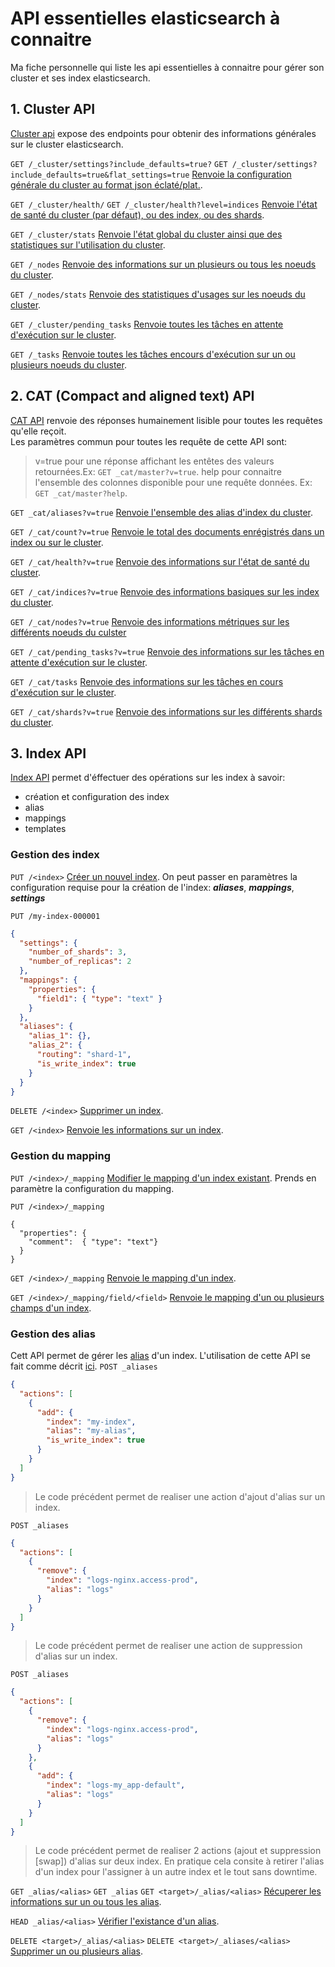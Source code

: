 # API essentielles elasticsearch à connaitre

Ma fiche personnelle qui liste les api essentielles à connaitre pour gérer son cluster et ses index elasticsearch.  

## 1. Cluster API
[Cluster api](https://www.elastic.co/guide/en/elasticsearch/reference/current/cluster.html) expose des endpoints pour obtenir des informations générales sur le cluster elasticsearch.

 ` GET /_cluster/settings?include_defaults=true? `
 `GET /_cluster/settings?include_defaults=true&flat_settings=true`
 [Renvoie la configuration générale du cluster au format json éclaté/plat.](https://www.elastic.co/guide/en/elasticsearch/reference/current/cluster-get-settings.html).
 
 `GET /_cluster/health/`
 `GET /_cluster/health?level=indices`
 [Renvoie l'état de santé du cluster (par défaut), ou des index, ou des shards](https://www.elastic.co/guide/en/elasticsearch/reference/current/cluster-health.html).
 
 `GET /_cluster/stats`
 [Renvoie l'état global du cluster ainsi que des statistiques sur l'utilisation du cluster](https://www.elastic.co/guide/en/elasticsearch/reference/current/cluster-stats.html).
 
 `GET /_nodes`
 [Renvoie des informations sur un plusieurs ou tous les noeuds du cluster](https://www.elastic.co/guide/en/elasticsearch/reference/current/cluster-nodes-info.html).
 
 `GET /_nodes/stats`
 [Renvoie des statistiques d'usages sur les noeuds du cluster](https://www.elastic.co/guide/en/elasticsearch/reference/current/cluster-nodes-stats.html).
 
 `GET /_cluster/pending_tasks`
 [Renvoie toutes les tâches en attente d'exécution sur le cluster](https://www.elastic.co/guide/en/elasticsearch/reference/current/cluster-pending.html).
 
 `GET /_tasks`
 [Renvoie toutes les tâches encours d'exécution sur un ou plusieurs noeuds du cluster](https://www.elastic.co/guide/en/elasticsearch/reference/current/tasks.html).
  
## 2. CAT (Compact and aligned text) API
[CAT API](https://www.elastic.co/guide/en/elasticsearch/reference/current/cat.html#cat) renvoie des réponses humainement lisible pour toutes les requêtes qu'elle reçoit.  
Les paramètres commun pour toutes les requête de cette API sont:
>v=true pour une réponse affichant les entêtes des valeurs retournées.Ex: `GET _cat/master?v=true`.
>help pour connaitre l'ensemble des colonnes disponible pour une requête données. Ex: `GET _cat/master?help`.

`GET _cat/aliases?v=true`
[Renvoie l'ensemble des alias d'index du cluster](https://www.elastic.co/guide/en/elasticsearch/reference/current/cat-alias.html).

`GET /_cat/count?v=true`
[Renvoie le total des documents enrégistrés dans un index ou sur le cluster](https://www.elastic.co/guide/en/elasticsearch/reference/current/cat-count.html).

`GET /_cat/health?v=true`
[Renvoie des informations sur l'état de santé du cluster](https://www.elastic.co/guide/en/elasticsearch/reference/current/cat-health.html).

`GET /_cat/indices?v=true`
[Renvoie des informations basiques sur les index du cluster](https://www.elastic.co/guide/en/elasticsearch/reference/current/cat-indices.html).

`GET /_cat/nodes?v=true`
[Renvoie des informations métriques sur les différents noeuds du culster](https://www.elastic.co/guide/en/elasticsearch/reference/current/cat-nodes.html)

`GET /_cat/pending_tasks?v=true`
[Renvoie des informations sur les tâches en attente d'exécution sur le cluster](https://www.elastic.co/guide/en/elasticsearch/reference/current/cat-pending-tasks.html).

`GET /_cat/tasks`
[Renvoie des informations sur les tâches en cours d'exécution sur le cluster](https://www.elastic.co/guide/en/elasticsearch/reference/current/cat-tasks.html).

`GET /_cat/shards?v=true`
[Renvoie des informations sur les différents shards du cluster](https://www.elastic.co/guide/en/elasticsearch/reference/current/cat-shards.html).

## 3. Index API
[Index API](https://www.elastic.co/guide/en/elasticsearch/reference/current/indices.html) permet d'éffectuer des opérations sur les index à  savoir:
* création et configuration des index
* alias
* mappings
* templates

### Gestion des index
`PUT /<index>`
[Créer un nouvel index](https://www.elastic.co/guide/en/elasticsearch/reference/current/indices-create-index.html). On peut passer en paramètres la configuration requise pour la création de l'index: ***aliases***, ***mappings***, ***settings***

`PUT /my-index-000001`
```json
{
  "settings": {
    "number_of_shards": 3,
    "number_of_replicas": 2
  },
  "mappings": {
    "properties": {
      "field1": { "type": "text" }
    }
  },
  "aliases": {
    "alias_1": {},
    "alias_2": {
      "routing": "shard-1",
      "is_write_index": true
    }
  }
}
```

`DELETE /<index>`
[Supprimer un index](https://www.elastic.co/guide/en/elasticsearch/reference/current/indices-delete-index.html).

`GET /<index>`
[Renvoie les informations sur un index](https://www.elastic.co/guide/en/elasticsearch/reference/current/indices-get-index.html).

### Gestion du mapping

`PUT /<index>/_mapping`
[Modifier le mapping d'un index existant](https://www.elastic.co/guide/en/elasticsearch/reference/current/indices-put-mapping.html). Prends en paramètre la configuration du mapping.

`PUT /<index>/_mapping`
```jsonn
{
  "properties": {
    "comment":  { "type": "text"}
  }
}
```

`GET /<index>/_mapping`
[Renvoie le mapping d'un index](https://www.elastic.co/guide/en/elasticsearch/reference/current/indices-get-mapping.html).

`GET /<index>/_mapping/field/<field>`
[Renvoie le mapping d'un ou plusieurs champs d'un index](https://www.elastic.co/guide/en/elasticsearch/reference/current/indices-get-field-mapping.html).

### Gestion des alias
Cett API permet de gérer les [alias](https://www.elastic.co/guide/en/elasticsearch/reference/current/aliases.html) d'un index. L'utilisation de cette API se fait comme décrit [ici](https://www.elastic.co/guide/en/elasticsearch/reference/current/indices-aliases.html).
`POST _aliases`
```json
{
  "actions": [
    {
      "add": {
        "index": "my-index",
        "alias": "my-alias",
        "is_write_index": true
      }
    }
  ]
}
```
> Le code précédent permet de realiser une action d'ajout d'alias sur un index.  
 
`POST _aliases`
```json
{
  "actions": [
    {
      "remove": {
        "index": "logs-nginx.access-prod",
        "alias": "logs"
      }
    }
  ]
}
```
> Le code précédent permet de realiser une action de suppression d'alias sur un index.  

`POST _aliases`
```json
{
  "actions": [
    {
      "remove": {
        "index": "logs-nginx.access-prod",
        "alias": "logs"
      }
    },
    {
      "add": {
        "index": "logs-my_app-default",
        "alias": "logs"
      }
    }
  ]
}
```
> Le code précédent permet de realiser 2 actions (ajout et suppression [swap]) d'alias sur deux index. En pratique cela consite à retirer l'alias d'un index pour l'assigner à un autre index et le tout sans downtime. 

`GET _alias/<alias>`
`GET _alias`
`GET <target>/_alias/<alias>`
[Récuperer les informations sur un ou tous les alias](https://www.elastic.co/guide/en/elasticsearch/reference/current/indices-get-alias.html).

`HEAD _alias/<alias>`
[Vérifier l'existance d'un alias](https://www.elastic.co/guide/en/elasticsearch/reference/current/indices-alias-exists.html).

`DELETE <target>/_alias/<alias>`
`DELETE <target>/_aliases/<alias>`
[Supprimer un ou plusieurs alias](https://www.elastic.co/guide/en/elasticsearch/reference/current/indices-delete-alias.html).
